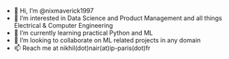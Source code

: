- 👋 Hi, I’m @nixmaverick1997
- 👀 I’m interested in Data Science and Product Management and all things Electrical & Computer Engineering 
- 🌱 I’m currently learning practical Python and ML
- 💞️ I’m looking to collaborate on ML related projects in any domain
- 📫 Reach me at nikhil(dot)nair(at)ip-paris(dot)fr

<!---
nixmaverick1997/nixmaverick1997 is a ✨ special ✨ repository because its `README.md` (this file) appears on your GitHub profile.
You can click the Preview link to take a look at your changes.
--->
